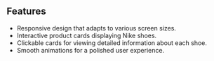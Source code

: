 ## Features

- Responsive design that adapts to various screen sizes.
- Interactive product cards displaying Nike shoes.
- Clickable cards for viewing detailed information about each shoe.
- Smooth animations for a polished user experience.
